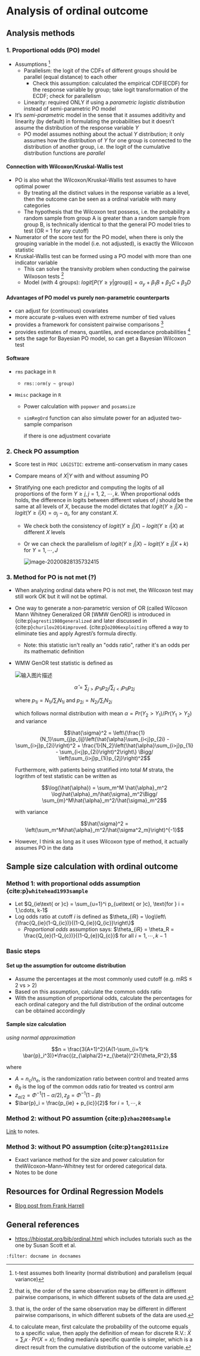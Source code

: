 # Analysis of ordinal outcome

## Analysis methods

### 1. Proportional odds (PO) model

- Assumptions [^t-test]
  - Parallelism: the logit of the CDFs of different groups should be parallel (equal distance) to each other
    - Check this assumption: calculated the empirical CDF(ECDF) for the response variable by group; take logit transformation of the ECDF; check for parallelism
  - Linearity: required ONLY if using a *parametric logistic distribution* instead of semi-parametric PO model
- It’s *semi-parametri*c model in the sense that it assumes additivity and linearity (by default) in formulating the probabilities but it doesn’t assume the distribution of the response variable $Y$
  - PO model assumes nothing about the actual $Y$ distribution; it only assumes how the distribution of $Y$ for one group is connected to the distribution of another group, i.e. the logit of the cumulative distribution functions are *parallel*

#### Connection with Wilcoxon/Kruskal-Wallis test

- PO is also what the Wilcoxon/Kruskal-Wallis test assumes to have optimal power
  - By treating all the distinct values in the response variable as a level, then the outcome can be seen as a ordinal variable with many categories
  - The hypothesis that the Wilcoxon test possess, i.e. the probability a random sample from group A is greater than a random sample from group B, is technically identical to that the general PO model tries to test (OR = 1 for any cutoff)
- Numerator of the score test for the PO model, when there is only the grouping variable in the model (i.e. not adjusted), is exactly the Wilcoxon statistic
- Kruskal-Wallis test can be formed using a PO model with more than one indicator variable
  - This can solve the transivity problem when conducting the pairwise Wilxoson tests [^transivisity]
  - Model (with 4 groups): $logit[P(Y\ge y|\text{group})] = \alpha_y + \beta_1B + \beta_2C + \beta_3D$

 #### Advantages of PO model vs purely non-parametric counterparts

- can adjust for (continuous) covariates
- more accurate p-values even with extreme number of tied values
- provides a framework for consistent pairwise comparisons [^transivisity]
- provides estimates of means, quantiles, and exceedance probabilities [^other_stats]
- sets the sage for Bayesian PO model, so can get a Bayesian Wilcoxon test

#### Software

- `rms` package in `R`

  - `rms::orm(y ~ group)`

- `Hmisc` package in `R`

  - Power calculation with `popower` and `posamsize`

  - `simRegOrd` function can also simulate power for an adjusted two-sample comparison

    if there is one adjustment covariate

### 2. Check PO assumption

- Score test in `PROC LOGISTIC`: extreme anti-conservatism in many cases

- Compare means of $X|Y$ with and without assuming PO

- Stratifying one each predictor and computing the logits of all proportions of the form $Y\ge j, j = \text{1, 2, }\cdots, k$. When proportional odds holds, the difference in logits between different values of $j$ should be the same at all levels of $X$, because the model dictates that $logit(Y\ge j| X) - logit(Y\ge i|X) = \alpha_j - \alpha_i$, for any constant $X$.

  - We check both the consistency of $logit(Y\ge j| X) - logit(Y\ge i|X)$ at different $X$ levels

  - Or we can check the parallelism of $logit(Y\ge j| X) - logit(Y\ge j|X+k)$ for $Y = 1, \cdots, J$

    ![image-20200828135732415](https://raw.githubusercontent.com/askming/picgo/master/image-20200828135732415.png)

### 3. Method for PO is not met (?)

- When analyzing ordinal data where PO is not met, the Wilcoxon test may still work OK but it will not be optimal.

- One way to generate a non-parametric version of OR (called Wilcoxon Mann Whitney Generalized OR [WMW GenOR]) is introduced in {cite:p}`agresti1980generalized` and later discussed in {cite:p}`churilov2014improved`. {cite:p}`o2006exploiting` offered a way to eliminate ties and apply Agresti’s formula directly.
  - Note: this statistic isn't really an "odds ratio", rather it's an odds per its mathematic definition

- WMW GenOR test statistic is defined as 

  ![输入图片描述](https://raw.githubusercontent.com/askming/picgo/master/Screen%20Shot%202020-06-23%20at%204.28.54%20PM_20200624073044.png)

  $$\hat{\alpha} = \sum_{j>i} p_{1i}p_{2j}/\sum_{j<i}p_{1i}p_{2j}$$

  where $p_{1i} = N_{1i}/\sum_i N_{1i}$ and $p_{2i} = N_{2i}/\sum_i N_{2i}$

  which follows normal distribution with mean $\alpha = Pr(Y_2 > Y_1)/Pr(Y_1 > Y_2)$ and variance 
  
  $$\hat{\sigma}^2 = \left\{\frac{1}{N_1}\sum_{j}p_{ij}\left(\hat{\alpha}\sum_{i<j}p_{2i} - \sum_{i>j}p_{2i}\right)^2 + \frac{1}{N_2}\left(\hat{\alpha}\sum_{i>j}p_{1i} - \sum_{i<j}p_{2i}\right)^2\right\} \Bigg/ \left(\sum_{i>j}p_{1i}p_{2j}\right)^2$$

  Furthermore, with patients being stratified into total $M$ strata, the logrithm of test statistic can be written as 

  $$\log(\hat{\alpha}) = \sum_m^M \hat{\alpha}_m^2 \log\hat{\alpha}_m/\hat{\sigma}_m^2\Bigg/ \sum_{m}^M\hat{\alpha}_m^2/\hat{\sigma}_m^2$$

   with variance 
   
   $$\hat{\sigma}^2 = \left(\sum_m^M\hat{\alpha}_m^2/\hat{\sigma^2_m}\right)^{-1}$$

- However, I think as long as it uses Wilcoxon type of method, it actually assumes PO in the data

  

## Sample size calculation with ordinal outcome

### Method 1: with proportional odds assumption {cite:p}`whitehead1993sample`

- Let $Q_{ie\text{ or }c} = \sum_{u=1}^i p_{ue\text{ or }c}, \text{for } i = 1,\cdots, k-1$
- Log odds ratio at cutoff $i$ is defined as $\theta_{iR} = \log\left\{\frac{Q_{ie}(1-Q_{ic})}{(1-Q_{ie})Q_{ic}}\right\}$ 
  - *Proportional odds* assumption says: $\theta_{iR} = \theta_R = \frac{Q_{e}(1-Q_{c})}{(1-Q_{e})Q_{c}}$ for all $i = 1, \cdots, k-1$

### Basic steps

#### Set up the assumption for outcome distribution

- Assume the percentages at the most commonly used cutoff (e.g. mRS $\le$ 2 vs > 2)
- Based on this assumption, calculate the common odds ratio 
- With the assumption of proportional odds, calculate the percentages for each ordinal category and the full distribution of the ordinal outcome can be obtained accordingly

#### Sample size calculation

*using normal approximation*

$$n = \frac{3(A+1)^2}{A(1-\sum_{i=1}^k \bar{p}_i^3)}*\frac{(z_{\alpha/2}+z_{\beta})^2}{\theta_R^2},$$ 

where

- $A = n_c/n_e$, is the randomization ratio between control and treated arms
- $\theta_R$ is the log of the common odds ratio for treated vs control arm
- $z_{\alpha/2} = \Phi^{-1}(1-\alpha/2), z_{\beta} = \Phi^{-1}(1-\beta)$
- $\bar{p}_i = \frac{p_{ie} + p_{ic}}{2}$ for $i= 1, \cdots, k$

  

### Method 2: without PO assumtion {cite:p}`zhao2008sample`

[Link](./Note-Sample_size_calculation_with_WMW_test.md) to notes.

### Method 3: without PO assumption {cite:p}`tang2011size`

- Exact variance method for the size and power calculation for theWilcoxon–Mann–Whitney test for ordered categorical data.
- Notes to be done

[^transivisity]: that is, the order of the same observation may be different in different pairwise comparisons, in which different subsets of the data are used. 
[^other_stats]: to calculate mean, first calculate the probability of the outcome equals to a specific value, then apply the definition of mean for discrete R.V.: $\bar{X} = \sum_{i} x\cdot Pr(X=x)$; finding median/a specific quantile is simpler, which is a direct result from the cumulative distribution of the outcome variable.
[^t-test]: t-test assumes both linearity (normal distribution) and parallelism (equal variance)


## Resources for Ordinal Regression Models

- [Blog post from Frank Harrell](https://www.fharrell.com/post/rpo)


## General references
- https://hbiostat.org/bib/ordinal.html which includes tutorials such as the one by Susan Scott et al.

```{bibliography}
:filter: docname in docnames
```